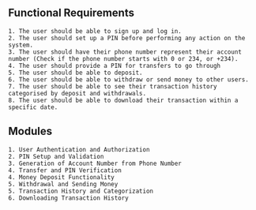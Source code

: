 ## Functional Requirements
    1. The user should be able to sign up and log in.
    2. The user should set up a PIN before performing any action on the system.
    3. The user should have their phone number represent their account number (Check if the phone number starts with 0 or 234, or +234).
    4. The user should provide a PIN for transfers to go through 
    5. The user should be able to deposit.
    6. The user should be able to withdraw or send money to other users.
    7. The user should be able to see their transaction history categorised by deposit and withdrawals.
    8. The user should be able to download their transaction within a specific date.


## Modules
    1. User Authentication and Authorization
    2. PIN Setup and Validation
    3. Generation of Account Number from Phone Number
    4. Transfer and PIN Verification
    4. Money Deposit Functionality
    5. Withdrawal and Sending Money
    5. Transaction History and Categorization
    6. Downloading Transaction History
